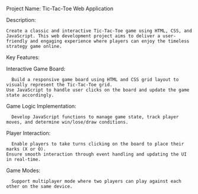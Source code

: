 Project Name: Tic-Tac-Toe Web Application

Description:

    Create a classic and interactive Tic-Tac-Toe game using HTML, CSS, and JavaScript. This web development project aims to deliver a user-friendly and engaging experience where players can enjoy the timeless strategy game online.

Key Features:

  Interactive Game Board:

      Build a responsive game board using HTML and CSS grid layout to visually represent the Tic-Tac-Toe grid.
    Use JavaScript to handle user clicks on the board and update the game state accordingly.
    
  Game Logic Implementation:

      Develop JavaScript functions to manage game state, track player moves, and determine win/lose/draw conditions.
    
  Player Interaction:

      Enable players to take turns clicking on the board to place their marks (X or O).
    Ensure smooth interaction through event handling and updating the UI in real-time.
    
Game Modes:

      Support multiplayer mode where two players can play against each other on the same device.
